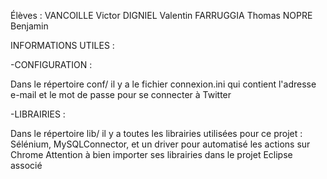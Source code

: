 Élèves :
VANCOILLE Victor
DIGNIEL Valentin
FARRUGGIA Thomas
NOPRE Benjamin

INFORMATIONS UTILES :

-CONFIGURATION :

Dans le répertoire conf/ il y a le fichier connexion.ini qui contient l'adresse e-mail et le mot de passe pour se connecter à Twitter


-LIBRAIRIES :

Dans le répertoire lib/ il y a toutes les librairies utilisées pour ce projet : Sélénium, MySQLConnector, et un driver pour automatisé les actions sur Chrome
Attention à bien importer ses librairies dans le projet Eclipse associé 